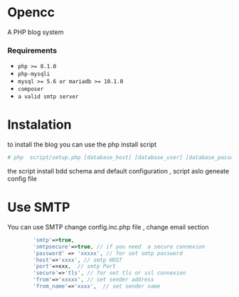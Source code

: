 Opencc
============

A PHP blog system

### Requirements


* `php >= 8.1.0`
* `php-mysqli`
* `mysql >= 5.6 or mariadb >= 10.1.0`
* `composer`
* `a valid smtp server`


Instalation
===========


to install the blog you can use the php install script
``` bash 
# php  script/setup.php [database_host] [database_user] [database_password] [database_name] [root_directory]
```

the script install bdd schema and default configuration , script aslo geneate config file

Use SMTP
===========

You can use SMTP 
change config.inc.php file , change email section
``` php
        'smtp'=>true,
        'smtpsecure'=>true, // if you need  a secure connexion
        'password' => 'xxxxx', // for set smtp password
        'host'=>'xxxx', // smtp HOST
        'port'=>xxx,  // smtp Port
        'secure'=>'tls', // for set tls or ssl connexion
        'from'=>'xxxxx', // set sender address
        'from_name'=>'xxxx',  // set sender name
``` 
        
